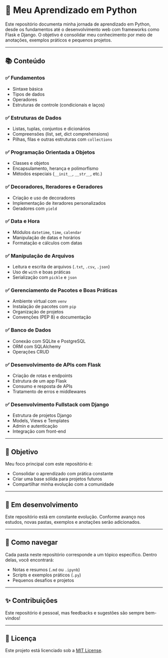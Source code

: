 # 🐍 Meu Aprendizado em Python

Este repositório documenta minha jornada de aprendizado em Python, desde os fundamentos até o desenvolvimento web com frameworks como Flask e Django. O objetivo é consolidar meu conhecimento por meio de anotações, exemplos práticos e pequenos projetos.

---

## 📚 Conteúdo

### ✅ Fundamentos
- Sintaxe básica
- Tipos de dados
- Operadores
- Estruturas de controle (condicionais e laços)

### ✅ Estruturas de Dados
- Listas, tuplas, conjuntos e dicionários
- Compreensões (list, set, dict comprehensions)
- Pilhas, filas e outras estruturas com `collections`

### ✅ Programação Orientada a Objetos
- Classes e objetos
- Encapsulamento, herança e polimorfismo
- Métodos especiais (`__init__`, `__str__`, etc.)

### ✅ Decoradores, Iteradores e Geradores
- Criação e uso de decoradores
- Implementação de iteradores personalizados
- Geradores com `yield`

### ✅ Data e Hora
- Módulos `datetime`, `time`, `calendar`
- Manipulação de datas e horários
- Formatação e cálculos com datas

### ✅ Manipulação de Arquivos
- Leitura e escrita de arquivos (`.txt`, `.csv`, `.json`)
- Uso de `with` e boas práticas
- Serialização com `pickle` e `json`

### ✅ Gerenciamento de Pacotes e Boas Práticas
- Ambiente virtual com `venv`
- Instalação de pacotes com `pip`
- Organização de projetos
- Convenções (PEP 8) e documentação

### ✅ Banco de Dados
- Conexão com SQLite e PostgreSQL
- ORM com SQLAlchemy
- Operações CRUD

### ✅ Desenvolvimento de APIs com Flask
- Criação de rotas e endpoints
- Estrutura de um app Flask
- Consumo e resposta de APIs
- Tratamento de erros e middlewares

### ✅ Desenvolvimento Fullstack com Django
- Estrutura de projetos Django
- Models, Views e Templates
- Admin e autenticação
- Integração com front-end

---

## 🎯 Objetivo

Meu foco principal com este repositório é:
- Consolidar o aprendizado com prática constante
- Criar uma base sólida para projetos futuros
- Compartilhar minha evolução com a comunidade

---

## 🚧 Em desenvolvimento

Este repositório está em constante evolução. Conforme avanço nos estudos, novas pastas, exemplos e anotações serão adicionados.

---

## 📌 Como navegar

Cada pasta neste repositório corresponde a um tópico específico. Dentro delas, você encontrará:
- Notas e resumos (`.md` ou `.ipynb`)
- Scripts e exemplos práticos (`.py`)
- Pequenos desafios e projetos

---

## ✨ Contribuições

Este repositório é pessoal, mas feedbacks e sugestões são sempre bem-vindos!

---

## 📎 Licença

Este projeto está licenciado sob a [MIT License](LICENSE).

